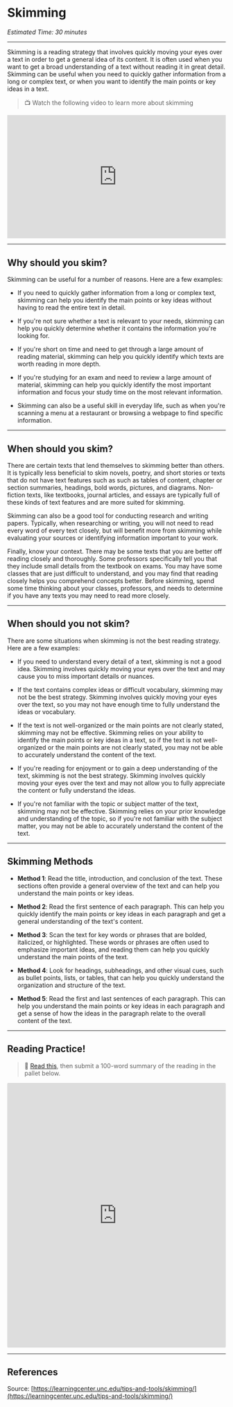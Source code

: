 # Skimming
*Estimated Time: 30 minutes*

---

Skimming is a reading strategy that involves quickly moving your eyes over a text in order to get a general idea of its content. It is often used when you want to get a broad understanding of a text without reading it in great detail. Skimming can be useful when you need to quickly gather information from a long or complex text, or when you want to identify the main points or key ideas in a text.

> 📺 Watch the following video to learn more about skimming

<div style="position: relative; padding-bottom: 56.25%; height: 0;"><iframe src="https://www.youtube.com/embed/u5-EIeXskOs" title="YouTube video player" frameborder="0" allow="accelerometer; autoplay; clipboard-write; encrypted-media; gyroscope; picture-in-picture" allowfullscreen style="position: absolute; top: 0; left: 0; width: 100%; height: 100%;"></iframe></div>

---

## Why should you skim?

Skimming can be useful for a number of reasons. Here are a few examples:

- If you need to quickly gather information from a long or complex text, skimming can help you identify the main points or key ideas without having to read the entire text in detail.

- If you're not sure whether a text is relevant to your needs, skimming can help you quickly determine whether it contains the information you're looking for.

- If you're short on time and need to get through a large amount of reading material, skimming can help you quickly identify which texts are worth reading in more depth.

- If you're studying for an exam and need to review a large amount of material, skimming can help you quickly identify the most important information and focus your study time on the most relevant information.

- Skimming can also be a useful skill in everyday life, such as when you're scanning a menu at a restaurant or browsing a webpage to find specific information.

---

## When should you skim?

There are certain texts that lend themselves to skimming better than others. It is typically less beneficial to skim novels, poetry, and short stories or texts that do not have text features such as such as tables of content, chapter or section summaries, headings, bold words, pictures, and diagrams. Non-fiction texts, like textbooks, journal articles, and essays are typically full of these kinds of text features and are more suited for skimming.

Skimming can also be a good tool for conducting research and writing papers. Typically, when researching or writing, you will not need to read every word of every text closely, but will benefit more from skimming while evaluating your sources or identifying information important to your work.

Finally, know your context. There may be some texts that you are better off reading closely and thoroughly. Some professors specifically tell you that they include small details from the textbook on exams. You may have some classes that are just difficult to understand, and you may find that reading closely helps you comprehend concepts better. Before skimming, spend some time thinking about your classes, professors, and needs to determine if you have any texts you may need to read more closely.

---

## When should you not skim?

There are some situations when skimming is not the best reading strategy. Here are a few examples:

- If you need to understand every detail of a text, skimming is not a good idea. Skimming involves quickly moving your eyes over the text and may cause you to miss important details or nuances.

- If the text contains complex ideas or difficult vocabulary, skimming may not be the best strategy. Skimming involves quickly moving your eyes over the text, so you may not have enough time to fully understand the ideas or vocabulary.

- If the text is not well-organized or the main points are not clearly stated, skimming may not be effective. Skimming relies on your ability to identify the main points or key ideas in a text, so if the text is not well-organized or the main points are not clearly stated, you may not be able to accurately understand the content of the text.

- If you're reading for enjoyment or to gain a deep understanding of the text, skimming is not the best strategy. Skimming involves quickly moving your eyes over the text and may not allow you to fully appreciate the content or fully understand the ideas.

- If you're not familiar with the topic or subject matter of the text, skimming may not be effective. Skimming relies on your prior knowledge and understanding of the topic, so if you're not familiar with the subject matter, you may not be able to accurately understand the content of the text.

---

## Skimming Methods

- **Method 1**: Read the title, introduction, and conclusion of the text. These sections often provide a general overview of the text and can help you understand the main points or key ideas.

- **Method 2**: Read the first sentence of each paragraph. This can help you quickly identify the main points or key ideas in each paragraph and get a general understanding of the text's content.

- **Method 3**: Scan the text for key words or phrases that are bolded, italicized, or highlighted. These words or phrases are often used to emphasize important ideas, and reading them can help you quickly understand the main points of the text.

- **Method 4**: Look for headings, subheadings, and other visual cues, such as bullet points, lists, or tables, that can help you quickly understand the organization and structure of the text.

- **Method 5**: Read the first and last sentences of each paragraph. This can help you understand the main points or key ideas in each paragraph and get a sense of how the ideas in the paragraph relate to the overall content of the text.

---

## Reading Practice!

> 📖 [Read this](https://openai.com/blog/dall-e/), then submit a 100-word summary of the reading in the pallet below.

<div style="border:1px solid rgba(0,0,0,0.1);border-radius:2px;box-sizing:border-box;overflow:hidden;position:relative;width:100%;background:#F4F4F4"><iframe src="https://padlet.com/curriculumpad/20wpz89nphlt81sf" frameborder="0" allow="camera;microphone;geolocation" style="width:100%;height:608px;display:block;padding:0;margin:0"></iframe></div>

---

## References

Source: [https://learningcenter.unc.edu/tips-and-tools/skimming/](https://learningcenter.unc.edu/tips-and-tools/skimming/)
